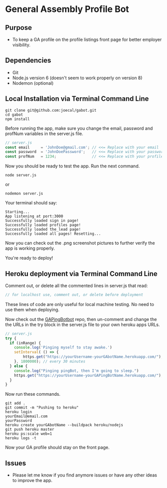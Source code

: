 # General Assembly Profile Bot

## Purpose

- To keep a GA profile on the profile listings front page for better employer visibility.

## Dependencies

- Git
- Node.js version 6 (doesn't seem to work properly on version 8)
- Nodemon (optional)

## Local Installation via Terminal Command Line

```
git clone git@github.com:joecal/gabot.git
cd gabot
npm install
```

Before running the app, make sure you change the email, password and profNum variables in the server.js file.

```javascript
// server.js
const email     = 'JohnDoe@gmail.com'; // <<= Replace with your email
const password  = 'JohnDoePassword';   // <<= Replace with your password
const profNum   = 1234;                // <<= Replace with your profile number
```

Now you should be ready to test the app. Run the next command.

```
node server.js
```

or

```
nodemon server.js
```

Your terminal should say:

```
Starting...
App listening at port:3000
Successfully loaded sign in page!
Successfully loaded profiles page!
Successfully loaded the_lead page!
Successfully loaded all pages! Resetting...
```

Now you can check out the .png screenshot pictures to further verify the app is working properly.

You're ready to deploy!

## Heroku deployment via Terminal Command Line

Comment out, or delete all the commented lines in server.js that read:

```javascript
// for localhost use, comment out, or delete before deployment
```

These lines of code are only useful for local machine testing. No need to use them when deploying.

Now check out the [GAPingBotbot](https://github.com/joecal/gapingbot "GAPingBot") repo, then un-comment and change the the URLs in the try block in the server.js file to your own heroku apps URLs.

```javascript
// server.js
try {
  if (inRange) {
    console.log('Pinging myself to stay awake.')
    setInterval( () => {
        https.get("https://yourUsername-yourGAbotName.herokuapp.com/"); // <<= Replace with your GAbot heroku app URL
    }, 1800000); // every 30 minutes
  } else {
    console.log("Pinging pingBot, then I'm going to sleep.")
    https.get("https://yourUsername-yourGAPingBotName.herokuapp.com/"); // <<= Replace with your GAPingBot heroku app URL
  }
}
```

Now run these commands.

```
git add .
git commit -m "Pushing to heroku"
heroku login
yourEmail@email.com     
yourPassword            
heroku create yourGAbotName --buildpack heroku/nodejs
git push heroku master
heroku ps:scale web=1
heroku logs -t
```

Now your GA profile should stay on the front page.

## Issues

- Please let me know if you find anymore issues or have any other ideas to improve the app.
